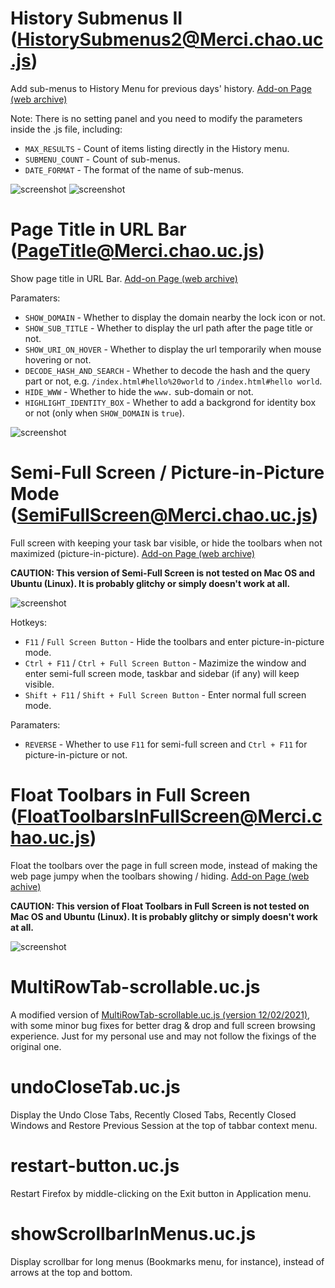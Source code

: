 # History Submenus II (HistorySubmenus2@Merci.chao.uc.js)
Add sub-menus to History Menu for previous days' history. [Add-on Page (web archive)](https://web.archive.org/web/20181102024750/https://addons.mozilla.org/en-US/firefox/addon/history-submenus-2/)

Note: There is no setting panel and you need to modify the parameters inside the .js file, including:

- `MAX_RESULTS` - Count of items listing directly in the History menu.
- `SUBMENU_COUNT` - Count of sub-menus.
- `DATE_FORMAT` - The format of the name of sub-menus.

![screenshot](https://web.archive.org/web/20181007203210if_/https://addons.cdn.mozilla.net/user-media/previews/full/134/134638.png?modified=1530208752) 
![screenshot](https://web.archive.org/web/20181007203207if_/https://addons.cdn.mozilla.net/user-media/previews/full/63/63969.png?modified=1530208752)


# Page Title in URL Bar (PageTitle@Merci.chao.uc.js)
Show page title in URL Bar. [Add-on Page (web archive)](https://web.archive.org/web/20181101232504/https://addons.mozilla.org/en-US/firefox/addon/page-title/)

Paramaters:

- `SHOW_DOMAIN` - Whether to display the domain nearby the lock icon or not.
- `SHOW_SUB_TITLE` - Whether to display the url path after the page title or not.
- `SHOW_URI_ON_HOVER` - Whether to display the url temporarily when mouse hovering or not.
- `DECODE_HASH_AND_SEARCH` - Whether to decode the hash and the query part or not, e.g. `/index.html#hello%20world` to `/index.html#hello world`.
- `HIDE_WWW` - Whether to hide the `www.` sub-domain or not.
- `HIGHLIGHT_IDENTITY_BOX` - Whether to add a backgrond for identity box or not (only when `SHOW_DOMAIN` is `true`).

![screenshot](https://web.archive.org/web/20181009205610if_/https://addons.cdn.mozilla.net/user-media/previews/full/165/165890.png?modified=1530208887)

# Semi-Full Screen / Picture-in-Picture Mode (SemiFullScreen@Merci.chao.uc.js)
Full screen with keeping your task bar visible, or hide the toolbars when not maximized (picture-in-picture). [Add-on Page (web archive)](https://web.archive.org/web/20181102230042/https://addons.mozilla.org/en-US/firefox/addon/semi-full-screen/)

**CAUTION: This version of Semi-Full Screen is not tested on Mac OS and Ubuntu (Linux). It is probably glitchy or simply doesn't work at all.**

![screenshot](https://web.archive.org/web/20181013030904if_/https://addons.cdn.mozilla.net/user-media/previews/full/173/173740.png?modified=1530209326)

Hotkeys:

- `F11` / `Full Screen Button` - Hide the toolbars and enter picture-in-picture mode.
- `Ctrl + F11` / `Ctrl + Full Screen Button` - Mazimize the window and enter semi-full screen mode, taskbar and sidebar (if any) will keep visible.
- `Shift + F11` / `Shift + Full Screen Button` - Enter normal full screen mode.

Paramaters:

- `REVERSE` - Whether to use `F11` for semi-full screen and `Ctrl + F11` for picture-in-picture or not.

# Float Toolbars in Full Screen (FloatToolbarsInFullScreen@Merci.chao.uc.js)
Float the toolbars over the page in full screen mode, instead of making the web page jumpy when the toolbars showing / hiding. [Add-on Page (web achive)](https://web.archive.org/web/20181017035437/https://addons.mozilla.org/en-US/firefox/addon/float-toolbars-in-full-screen/)

**CAUTION: This version of Float Toolbars in Full Screen is not tested on Mac OS and Ubuntu (Linux). It is probably glitchy or simply doesn't work at all.**

![screenshot](https://web.archive.org/web/20181012014653if_/https://addons.cdn.mozilla.net/user-media/previews/full/180/180636.png?modified=1530209532)

# MultiRowTab-scrollable.uc.js
A modified version of [MultiRowTab-scrollable.uc.js (version 12/02/2021)](https://github.com/Izheil/Quantum-Nox-Firefox-Dark-Full-Theme/tree/master/Multirow%20and%20other%20functions/Multirow%20tabs), with some minor bug fixes for better drag & drop and full screen browsing experience. Just for my personal use and may not follow the fixings of the original one.

# undoCloseTab.uc.js
Display the Undo Close Tabs, Recently Closed Tabs, Recently Closed Windows and Restore Previous Session at the top of tabbar context menu.

# restart-button.uc.js
Restart Firefox by middle-clicking on the Exit button in Application menu.

# showScrollbarInMenus.uc.js
Display scrollbar for long menus (Bookmarks menu, for instance), instead of arrows at the top and bottom.
